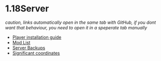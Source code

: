# 1.18Server 
*caution, links automatically open in the same tab with GitHub, if you dont want that behaviour, you need to open it in a speperate tab manually*
* [Player installation guide](Clientside.MD)
* [Mod List](Mods.MD)
* [Server Backups](https://1drv.ms/u/s!AnRpVm46qqDNjdUxbNgz45vrc8yFAg?e=peDNs2)
* [Significant coordinates](cords.MD)
